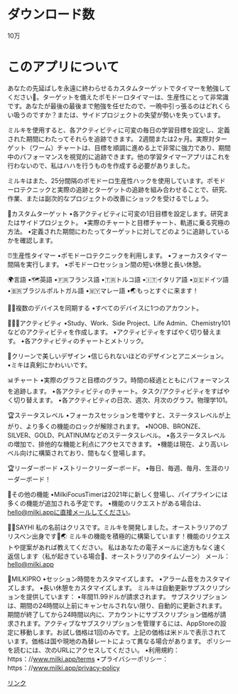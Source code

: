 # ダウンロード数
10万
# このアプリについて
あなたの先延ばしを永遠に終わらせるカスタムターゲットでタイマーを勉強してください🚀。ターゲットを備えたポモドーロタイマーは、生産性にとって非常識です。あなたが最後の最後まで勉強を任せたので、一晩中引っ張るのはどれくらい吸うのですか？または、サイドプロジェクトの失望が勢いを失っています。

ミルキを使用すると、各アクティビティに可変の毎日の学習目標を設定し、定義された期間にわたってそれらを追跡できます。 2週間または2ヶ月。実際対ターゲット（ワーム）チャートは、目標を順調に進める上で非常に強力であり、期間中のパフォーマンスを視覚的に追跡できます。他の学習タイマーアプリはこれを行わないので、私はハハを行うものを作成する必要がありました。

ミルキはまた、25分間隔のポモドーロ生産性ハックを使用しています。ポモドーロテクニックと実際の追跡とターゲットの追跡を組み合わせることで、研究、作業、または副次的なプロジェクトの改善にショックを受けるでしょう。

🎯カスタムターゲット
•各アクティビティに可変の1日目標を設定します。研究またはサイドプロジェクト。
•実際のチャートと目標チャート、軌道に乗る究極の方法。
•定義された期間にわたってターゲットに対してどのように追跡しているかを確認します。

⏰生産性タイマー
•ポモドーロテクニックを利用します。
•フォーカスタイマー間隔を実行します。
•ポモドーロセッション間の短い休憩と長い休憩。

🌍言語
•🗺️英語
•🇫🇷フランス語
•🇹🇷トルコ語
•🇮🇹イタリア語
•🇩🇪ドイツ語
•🇧🇷ブラジルポルトガル語
•🇲🇾マレー語
•🌏もっとすぐに来ます！

🍎🤖複数のデバイスを同期する
•すべてのデバイスに1つのアカウント。

👩🏼‍🎓アクティビティ
•Study、Work、Side Project、Life Admin、Chemistry101などのアクティビティを作成します。
•アクティビティをすばやく切り替えます。
•各アクティビティのチャートとメトリック。

📱クリーンで美しいデザイン
•信じられないほどのデザインとアニメーション。
•ミキは真剣にかわいいです。

📊チャート
•実際のグラフと目標のグラフ。時間の経過とともにパフォーマンスを追跡します。
•各アクティビティのチャート。タスク/アクティビティをすばやく切り替えます。
•各アクティビティの日次、週次、月次のグラフ。物理学101。

🏆ステータスレベル
•フォーカスセッションを増やすと、ステータスレベルが上がり、より多くの機能のロックが解除されます。
•NOOB、BRONZE、SILVER、GOLD、PLATINUMなどのステータスレベル。
•各ステータスレベルの増加で、排他的な機能と利点にアクセスできます。
•機能は現在、より高いレベル向けに構築されており、間もなく登場します。

🏆リーダーボード
•ストリークリーダーボード。
•毎日、毎週、毎月、生涯のリーダーボード！

🚀その他の機能
•MilkiFocusTimerは2021年に新しく登場し、パイプラインには多くの機能が追加される予定です。
•機能のリクエストがある場合は、hello@milki.appに直接メールしてください。

💪🏻SAYHI
私の名前はクリスです。ミルキを開発しました。オーストラリアのブリスベン出身です🐨🌏
ミルキの機能を積極的に構築しています！機能のリクエストや提案があれば教えてください。
私はあなたの電子メールに途方もなく速く返信します（私が起きている場合🛌、オーストラリアのタイムゾーン）
メール：hello@milki.app

💪MILKIPRO
•セッション時間をカスタマイズします。
•アラーム音をカスタマイズします。
•長い休憩をカスタマイズします。
ミルキは自動更新サブスクリプションを提供しています：
•年間11.99ドルが請求されます。
サブスクリプションは、期間の24時間以上前にキャンセルされない限り、自動的に更新されます。期間が終了してから24時間以内に、アカウントにサブスクリプション価格が請求されます。アクティブなサブスクリプションを管理するには、AppStoreの設定に移動します。お試し価格は1回のみです。上記の価格は米ドルで表示されています。価格は国や現地の為替レートによって異なる場合があります。
ポリシーを読むには、次のURLにアクセスしてください。
•利用規約：https：//www.milki.app/terms
•プライバシーポリシー：https：//www.milki.app/privacy-policy

[リンク](https://play.google.com/store/apps/details?id=milki.focus.timer)